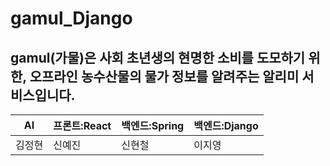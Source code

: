 # gamul_Django
## gamul(가물)은 사회 초년생의 현명한 소비를 도모하기 위한, 오프라인 농수산물의 물가 정보를 알려주는 알리미 서비스입니다. 
|AI|프론트:React|백엔드:Spring|백엔드:Django|
|---|---|---|----|
|김정현|신예진|신현철|이지영|

